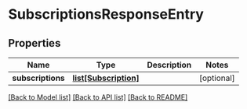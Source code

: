 # SubscriptionsResponseEntry

## Properties

| Name              | Type                                      | Description | Notes      |
| ----------------- | ----------------------------------------- | ----------- | ---------- |
| **subscriptions** | [**list[Subscription]**](Subscription.md) |             | [optional] |

[[Back to Model list]](../README.md#documentation-for-models) [[Back to API list]](../README.md#documentation-for-api-endpoints) [[Back to README]](../README.md)
